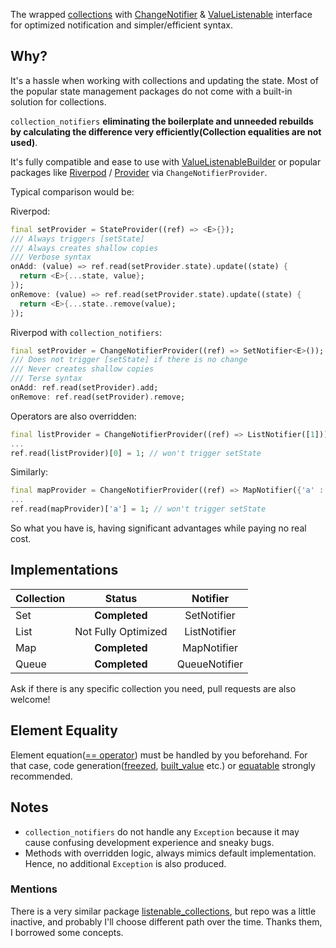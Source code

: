The wrapped [collections](https://api.dart.dev/stable/dart-collection/dart-collection-library.html)
with [ChangeNotifier](https://api.flutter.dev/flutter/foundation/ChangeNotifier-class.html)
& [ValueListenable](https://api.flutter.dev/flutter/foundation/ValueListenable-class.html) interface for optimized
notification and simpler/efficient syntax.

## Why?

It's a hassle when working with collections and updating the state. Most of the popular state management packages do not
come with a built-in solution for collections.

`collection_notifiers` **eliminating the boilerplate and unneeded rebuilds by calculating the difference very
efficiently(Collection equalities are not used)**.

It's fully compatible and ease to use with
[ValueListenableBuilder](https://api.flutter.dev/flutter/widgets/ValueListenableBuilder-class.html) or popular
packages
like [Riverpod](https://pub.dev/documentation/flutter_riverpod/latest/flutter_riverpod/ChangeNotifierProvider-class.html)
/ [Provider](https://pub.dev/documentation/provider/latest/provider/ChangeNotifierProvider-class.html)
via `ChangeNotifierProvider`.

Typical comparison would be:

Riverpod:

```dart
final setProvider = StateProvider((ref) => <E>{});
/// Always triggers [setState]
/// Always creates shallow copies
/// Verbose syntax
onAdd: (value) => ref.read(setProvider.state).update((state) {
  return <E>{...state, value};
});
onRemove: (value) => ref.read(setProvider.state).update((state) {
  return <E>{...state..remove(value);
});
```

Riverpod with `collection_notifiers`:

```dart
final setProvider = ChangeNotifierProvider((ref) => SetNotifier<E>());
/// Does not trigger [setState] if there is no change
/// Never creates shallow copies
/// Terse syntax
onAdd: ref.read(setProvider).add;
onRemove: ref.read(setProvider).remove;
```

Operators are also overridden:
```dart
final listProvider = ChangeNotifierProvider((ref) => ListNotifier([1]));
...
ref.read(listProvider)[0] = 1; // won't trigger setState
```

Similarly:
```dart
final mapProvider = ChangeNotifierProvider((ref) => MapNotifier({'a' : 1}));
...
ref.read(mapProvider)['a'] = 1; // won't trigger setState
```

So what you have is, having significant advantages while paying no real cost.

## Implementations

| Collection |       Status        |   Notifier    |
|------------|:-------------------:|:-------------:|
| Set        |    **Completed**    |  SetNotifier  |  
| List       | Not Fully Optimized | ListNotifier  |
| Map        |    **Completed**    |  MapNotifier  |
| Queue      |    **Completed**    | QueueNotifier |

Ask if there is any specific collection you need, pull requests are also welcome!

## Element Equality

Element equation([== operator](https://api.dart.dev/stable/2.13.4/dart-core/Object/operator_equals.html)) must be
handled by you beforehand. For that case, code generation([freezed](https://pub.dev/packages/freezed), 
[built_value](https://pub.dev/packages/built_value) etc.) or [equatable](https://pub.dev/packages/equatable) strongly
recommended.

## Notes
* `collection_notifiers` do not handle any `Exception` because it may cause confusing development experience and sneaky
  bugs.
* Methods with overridden logic, always mimics default implementation. Hence, no additional `Exception` is
  also produced.

### Mentions

There is a very similar package [listenable_collections](https://github.com/escamoteur/listenable_collections), but repo
was a little inactive, and probably I'll choose different path over the time. Thanks them, I borrowed some concepts.